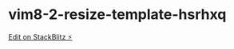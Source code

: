 # vim8-2-resize-template-hsrhxq

[Edit on StackBlitz ⚡️](https://stackblitz.com/edit/vim8-2-resize-template-hsrhxq)